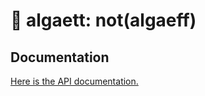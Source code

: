 # 🦠 algaett: not(algaeff)

## Documentation

[Here is the API documentation.](https://redprl.org/algaett/algaett/Algaett)
